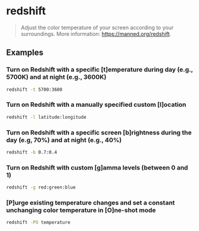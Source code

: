 # redshift

> Adjust the color temperature of your screen according to your surroundings. More information: <https://manned.org/redshift>.

## Examples

### Turn on Redshift with a specific [t]emperature during day (e.g., 5700K) and at night (e.g., 3600K)

```bash
redshift -t 5700:3600
```

### Turn on Redshift with a manually specified custom [l]ocation

```bash
redshift -l latitude:longitude
```

### Turn on Redshift with a specific screen [b]rightness during the day (e.g, 70%) and at night (e.g., 40%)

```bash
redshift -b 0.7:0.4
```

### Turn on Redshift with custom [g]amma levels (between 0 and 1)

```bash
redshift -g red:green:blue
```

### [P]urge existing temperature changes and set a constant unchanging color temperature in [O]ne-shot mode

```bash
redshift -PO temperature
```
